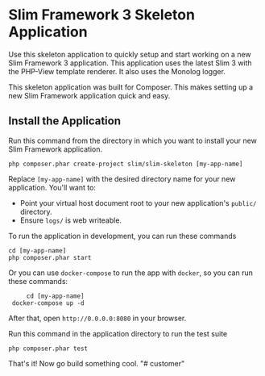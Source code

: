 # Slim Framework 3 Skeleton Application

Use this skeleton application to quickly setup and start working on a new Slim Framework 3 application. This application uses the latest Slim 3 with the PHP-View template renderer. It also uses the Monolog logger.

This skeleton application was built for Composer. This makes setting up a new Slim Framework application quick and easy.

## Install the Application

Run this command from the directory in which you want to install your new Slim Framework application.

    php composer.phar create-project slim/slim-skeleton [my-app-name]

Replace `[my-app-name]` with the desired directory name for your new application. You'll want to:

* Point your virtual host document root to your new application's `public/` directory.
* Ensure `logs/` is web writeable.

To run the application in development, you can run these commands 

	cd [my-app-name]
	php composer.phar start
	
Or you can use `docker-compose` to run the app with `docker`, so you can run these commands:

         cd [my-app-name]
	 docker-compose up -d
After that, open `http://0.0.0.0:8080` in your browser.

Run this command in the application directory to run the test suite

	php composer.phar test

That's it! Now go build something cool.
"# customer" 
